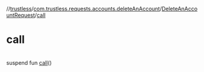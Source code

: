 //[trustless](../../../index.md)/[com.trustless.requests.accounts.deleteAnAccount](../index.md)/[DeleteAnAccountRequest](index.md)/[call](call.md)

# call

\
suspend fun [call](call.md)()
